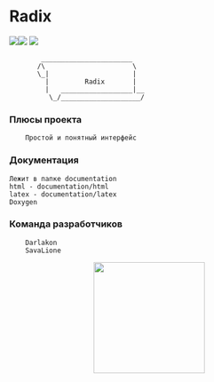 # Radix

<a href="https://ci.appveyor.com/project/SavaLione/radix"><img src="https://ci.appveyor.com/api/projects/status/eq0tx0cavu7brv01?svg=true"></a><a href="https://travis-ci.org/SavaLione/Radix"><img src="https://travis-ci.org/SavaLione/Radix.svg?branch=master"></a>
<a class="badge-align" href="https://www.codacy.com/app/SavaLione/Radix?utm_source=github.com&amp;utm_medium=referral&amp;utm_content=SavaLione/Radix&amp;utm_campaign=Badge_Grade"><img src="https://api.codacy.com/project/badge/Grade/4fe9eab3dca74b65bb805b2636b898cc"/></a>


            _______________________
           /\                      \
           \_|                     |
             |         Radix       |
             |   __________________|__
              \_/____________________/


### Плюсы проекта

		Простой и понятный интерфейс

### Документация
	
	Лежит в папке documentation
	html - documentation/html
	latex - documentation/latex
	Doxygen

### Команда разработчиков

		Darlakon
		SavaLione

<p align="center">
  <img width="200" height="200" src="https://raw.githubusercontent.com/SavaLione/Radix/master/assets/png/kawaiifood.png">
</p>

